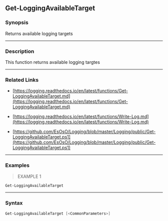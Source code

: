 Get-LoggingAvailableTarget
--------------------------

### Synopsis
Returns available logging targets

---

### Description

This function returns available logging targtes

---

### Related Links
* [https://logging.readthedocs.io/en/latest/functions/Get-LoggingAvailableTarget.md](https://logging.readthedocs.io/en/latest/functions/Get-LoggingAvailableTarget.md)

* [https://logging.readthedocs.io/en/latest/functions/Write-Log.md](https://logging.readthedocs.io/en/latest/functions/Write-Log.md)

* [https://github.com/EsOsO/Logging/blob/master/Logging/public/Get-LoggingAvailableTarget.ps1](https://github.com/EsOsO/Logging/blob/master/Logging/public/Get-LoggingAvailableTarget.ps1)

---

### Examples
> EXAMPLE 1

```PowerShell
Get-LoggingAvailableTarget
```

---

### Syntax
```PowerShell
Get-LoggingAvailableTarget [<CommonParameters>]
```
